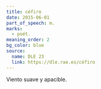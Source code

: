 ```yaml
---
title: céfiro
date: 2015-06-01
part_of_speech: m.
marks:
  - poét.
meaning_order: 2
bg_color: blue
source:
  name: DLE 23
  link: https://dle.rae.es/céfiro
---
```


Viento suave y apacible.
